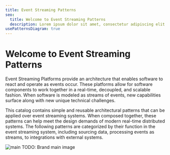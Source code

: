 ```yaml
---
title: Event Streaming Patterns
seo:
  title: Welcome to Event Streaming Patterns
  description: Lorem ipsum dolor sit amet, consectetur adipiscing elit. Donec rhoncus aliquet consequat. Morbi nec lorem eget mauris posuere consequat in vel sem. Nunc ut malesuada est, fermentum tristique velit. In in odio dui. Nunc sed iaculis mauris. Donec purus tellus, fringilla nec tempor et, tristique sit amet nulla. In pharetra ligula orci, eget mattis odio luctus eu. Praesent porttitor pretium dolor, ut facilisis tortor dignissim vitae.
usePatternsDiagram: true
---
```


# Welcome to Event Streaming Patterns

Event Streaming Platforms provide an architecture that enables software to react and operate as events occur. These platforms allow for software components to work together in a real-time, decoupled, and scalable fashion. When software is modeled as streams of events, new capabilities surface along with new unique technical challenges.

This catalog contains simple and reusable architectural patterns that can be applied over event streaming systems. When composed together, these patterns can help meet the design demands of modern real-time distributed systems. The following patterns are categorized by their function in the event streaming system, including sourcing data, processing events as streams, to integrations with external systems.

![main](img/main.png)
TODO: Brand main image
